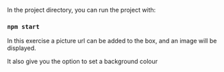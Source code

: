 In the project directory, you can run the project with:

### `npm start`

In this exercise a picture url can be added to the box, and an image will be displayed.

It also give you the option to set a background colour
